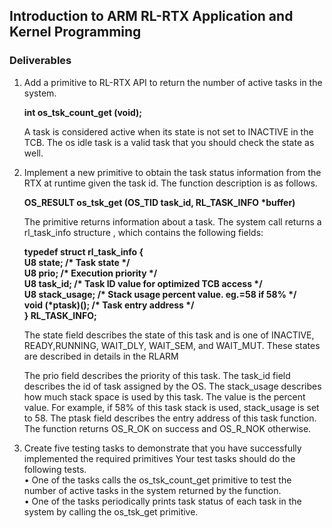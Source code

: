 ## Introduction to ARM RL-RTX Application and Kernel Programming

### Deliverables
1. Add a primitive to RL-RTX API to return the number of active tasks in the system.
    <p><strong>int os_tsk_count_get (void);</strong></p>
   A task is considered active when its state is not set to INACTIVE in the TCB. The
   os idle task is a valid task that you should check the state as well.
   
2. Implement a new primitive to obtain the task status information from the RTX at
   runtime given the task id. The function description is as follows.
    <p><strong>OS_RESULT os_tsk_get (OS_TID task_id, RL_TASK_INFO *buffer)</strong></p>
   The primitive returns information about a task. The system call returns a rl_task_info
   structure , which contains the following fields:
    <p><strong>typedef struct rl_task_info {<br>
    U8 state; /* Task state */<br>
    U8 prio; /* Execution priority */<br>
    U8 task_id; /* Task ID value for optimized TCB access */<br>
    U8 stack_usage; /* Stack usage percent value. eg.=58 if 58% */<br>
    void (*ptask)(); /* Task entry address */<br>
    } RL_TASK_INFO;</strong></p>
   The state field describes the state of this task and is one of INACTIVE, READY,RUNNING,
   WAIT_DLY, WAIT_SEM, and WAIT_MUT. These states are described in details in the RLARM

   The prio field describes the priority of this task.
   The task_id field describes the id of task assigned by the OS.
   The stack_usage describes how much stack space is used by this task. The value is
   the percent value. For example, if 58% of this task stack is used, stack_usage is set
   to 58.
   The ptask field describes the entry address of this task function.
   The function returns OS_R_OK on success and OS_R_NOK otherwise.

3. Create five testing tasks to demonstrate that you have successfully implemented the
   required primitives Your test tasks should do the following tests.<br>
   • One of the tasks calls the os_tsk_count_get primitive to test the number of
     active tasks in the system returned by the function.<br>
   • One of the tasks periodically prints task status of each task in the system by
     calling the os_tsk_get primitive.
